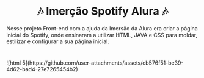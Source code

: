 <h1 align="center"> 🎶 Imerção Spotify Alura 🎶 </h1>
<p aling="center">Nesse projeto Front-end com a ajuda da Imersão da Alura era criar a página inicial do Spotify, onde ensinaram a utilizar HTML, JAVA e CSS para moldar, estilizar e configurar a sua página inicial. </p>

<h1 aling='center'></h1>
![html 5](https://github.com/user-attachments/assets/cb576f51-be39-4d62-bad4-27e7265454b2)

